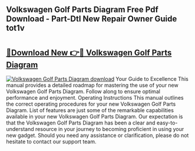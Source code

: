 ## Volkswagen Golf Parts Diagram Free Pdf Download - Part-DtI New Repair Owner Guide tot1v

# <h2><a href="http://dfre5bu.blite.top/?on=Volkswagen+Golf+Parts+Diagram">🔗Download New 👉🔴 Volkswagen Golf Parts Diagram</a></h2>

[![Volkswagen Golf Parts Diagram download](https://i.imgur.com/lujVjoI.png)](http://dfre5bu.blite.top/?on=Volkswagen+Golf+Parts+Diagram)
Your Guide to Excellence This manual provides a detailed roadmap for mastering the use of your new Volkswagen Golf Parts Diagram. Follow along to ensure optimal performance and enjoyment. Operating Instructions This manual outlines the correct operating procedures for your new Volkswagen Golf Parts Diagram. List of features are just some of the remarkable capabilities available in your new Volkswagen Golf Parts Diagram. Our expectation is that the Volkswagen Golf Parts Diagram has been a clear and easy-to-understand resource in your journey to becoming proficient in using your new gadget. Should you need any assistance or clarification, please do not hesitate to contact our support team.
